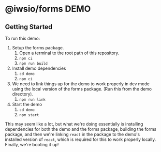 # @iwsio/forms DEMO

## Getting Started
To run this demo:
 1. Setup the forms package.
    1. Open a terminal to the root path of this repository.
    1. `npm ci`
    1. `npm run build`
 1. Install demo dependencies
    1. `cd demo`
    1. `npm ci`
 1. We need to link things up for the demo to work properly in dev mode using the local version of the forms package. (Run this from the demo directory).
    1. `npm run link`
 1. Start the demo
    1. `cd demo`
    1. `npm start`

This may seem like a lot, but what we're doing essentially is installing dependencies for both the demo and the forms package, building the forms package, and then we're linking `react` in the package to the demo's installed version of `react`, which is required for this to work properly locally. Finally, we're booting it up! 
